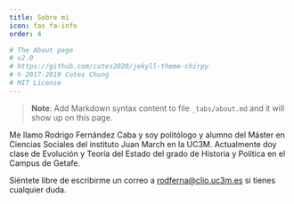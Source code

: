 ```yaml
---
title: Sobre mí
icon: fas fa-info
order: 4

# The About page
# v2.0
# https://github.com/cotes2020/jekyll-theme-chirpy
# © 2017-2019 Cotes Chung
# MIT License
---
```



> **Note**: Add Markdown syntax content to file `_tabs/about.md` and it will show up on this page.

Me llamo Rodrigo Fernández Caba y soy politólogo y alumno del Máster en Ciencias Sociales del instituto Juan March en la UC3M. Actualmente doy clase de Evolución y Teoría del Estado del grado de Historia y Política en el Campus de Getafe.

Siéntete libre de escribirme un correo a [rodferna@clio.uc3m.es](mailto:rodferna@clio.uc3m.es) si tienes cualquier duda.
